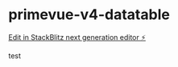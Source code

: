 # primevue-v4-datatable

[Edit in StackBlitz next generation editor ⚡️](https://stackblitz.com/~/github.com/ekstremedia/primevue-v4-datatable)

test
